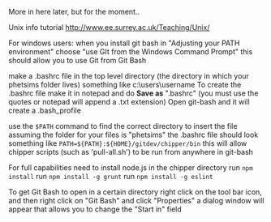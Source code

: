 More in here later, but for the moment..

Unix info tutorial http://www.ee.surrey.ac.uk/Teaching/Unix/

For windows users:
 when you install git bash in "Adjusting your PATH environment" choose "use GIt from the Windows Command Prompt" this should allow you to use Git from Git Bash

make a .bashrc file in the top level directory (the directory in which your phetsims folder lives) something like c:\users\username
To create the .bashrc file make it in notepad and do **Save as** ".bashrc" (you must use the quotes or notepad will append a .txt extension)
Open git-bash and it will create a .bash_profile

use the `$PATH` command to find the correct directory to insert the file
assuming the folder for your files is "phetsims" the .bashrc file should look something like `PATH=${PATH}:${HOME}/gitdev/chipper/bin`
this will allow chipper scripts (such as 'pull-all.sh') to be run from anywhere in git-bash

For full capabilities need to install node.js
in the chipper directory run `npm install`
run `npm install -g grunt`
run `npm install -g eslint`

To get Git Bash to open in a certain directory right click on the tool bar icon, and then right click on "Git Bash" and click "Properties" a dialog window will appear that allows you to change the "Start in" field
